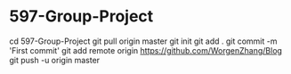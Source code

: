 # 597-Group-Project
cd 597-Group-Project
git pull origin master
git init
git add .
git commit -m 'First commit'
git add remote origin https://github.com/WorgenZhang/Blog
git push -u origin master
